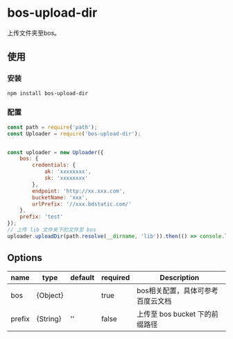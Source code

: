 # bos-upload-dir
上传文件夹至bos。

## 使用
### 安装
```bash
npm install bos-upload-dir
```

### 配置

```js
const path = require('path');
const Uploader = require('bos-upload-dir');


const uploader = new Uploader({
    bos: {
        credentials: {
            ak: 'xxxxxxxx',
            sk: 'xxxxxxxx'
        },
        endpoint: 'http://xx.xxx.com',
        bucketName: 'xxx',
        urlPrefix: '//xxx.bdstatic.com/'
    },
    prefix: 'test'
});
// 上传 lib 文件夹下的文件至 bos
uploader.uploadDir(path.resolve(__dirname, 'lib')).then(() => console.log('done'));

```

## Options
name    | type     | default | required | Description
----    | ---      | ----    |    ---   |     ---
bos     | {Object} |         |    true  | bos相关配置，具体可参考百度云文档
prefix  | {String} | ''      |    false | 上传至 bos bucket 下的前缀路径